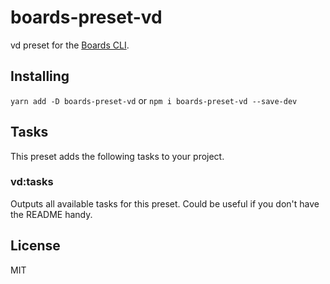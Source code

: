 # boards-preset-vd

vd preset for the [Boards CLI](https://github.com/SpoonX/boards-cli).

## Installing

`yarn add -D boards-preset-vd` or `npm i boards-preset-vd --save-dev`

## Tasks

This preset adds the following tasks to your project.

### vd:tasks

Outputs all available tasks for this preset. Could be useful if you don't have the README handy.

## License

MIT
